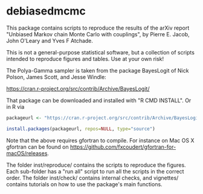 # debiasedmcmc

This package contains scripts to reproduce the results of the arXiv report "Unbiased Markov chain Monte Carlo with couplings", by Pierre E. Jacob, John O'Leary and Yves F Atchade.

This is not a general-purpose statistical software, but a collection of scripts intended to reproduce figures and tables. Use at your own risk!

The Polya-Gamma sampler is taken from the package BayesLogit of Nick Polson, James Scott, and Jesse Windle:

https://cran.r-project.org/src/contrib/Archive/BayesLogit/

That package can be downloaded and installed with "R CMD INSTALL". Or in R via

```r
packageurl <- "https://cran.r-project.org/src/contrib/Archive/BayesLogit/BayesLogit_0.6.tar.gz"

install.packages(packageurl, repos=NULL, type="source")
```

Note that the above requires gfortran to compile. For instance on Mac OS X gfortran can be found on https://github.com/fxcoudert/gfortran-for-macOS/releases.

The folder inst/reproduce/ contains the scripts to reproduce the figures. Each sub-folder has a "run all" script to run all the scripts in the correct order.
The folder inst/check/ contains internal checks, and vignettes/ contains tutorials on
how to use the package's main functions.
